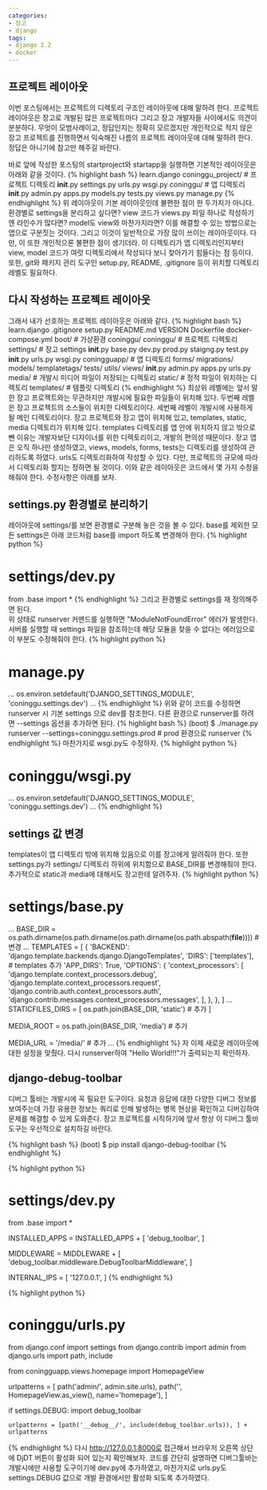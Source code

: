 ```yaml
---
categories:
- 장고
- django
tags:
- django 2.2
- docker
---
```


## 프로젝트 레이아웃
이번 포스팅에서는 프로젝트의 디렉토리 구조인 레이아웃에 대해 말하려 한다. 프로젝트 레이아웃은 장고로 개발된 많은 프로젝트마다 그리고 장고 개발자들 사이에서도 의견이 분분하다.
무엇이 모범사례이고, 정답인지는 정확히 모르겠지만 개인적으로 적지 않은 장고 프로젝트를 진행하면서 익숙해진 나름의 프로젝트 레이아웃에 대해 말하려 한다. 정답은 아니기에 참고만 해주길 바란다.    

바로 앞에 작성한 포스팅의 startproject와 startapp을 실행하면 기본적인 레이아웃은 아래와 같을 것이다.
{% highlight bash %}
learn.django
  coninggu_project/ # 프로젝트 디렉토리
    __init__.py
    settings.py
    urls.py
    wsgi.py
  coninggu/ # 앱 디렉토리
    __init__.py
    admin.py
    apps.py
    models.py
    tests.py
    views.py
  manage.py	
{% endhighlight %}
위 레이아웃이 기본 레이아웃인데 불편한 점이 한 두가지가 아니다. 환경별로 settings을 분리하고 싶다면? view 코드가 views.py 파일 하나로 작성하기엔 라인수가 많다면?
model도 view와 마찬가지라면? 이를 해결할 수 있는 방법으로는 앱으로 구분짓는 것이다. 그리고 이것이 일반적으로 가장 많이 쓰이는 레이아웃이다. 다만, 이 또한 개인적으론 불편한 점이 생기더라. 이 디렉토리가 앱 디렉토리인지부터 view, model 코드가 여럿 디렉토리에서 작성되다 보니 찾아가기 힘들다는 점 등이다. 또한, git와 패키지 관리 도구인 setup.py, README, .gitignore 등이 위치할 디렉토리 레벨도 필요하다. 

## 다시 작성하는 프로젝트 레이아웃
그래서 내가 선호하는 프로젝트 레이아웃은 아래와 같다.
{% highlight bash %}
learn.django
  .gitignore
  setup.py
  README.md
  VERSION
  Dockerfile
  docker-compose.yml
  boot/ # 가상환경
  coninggu/
    coninggu/ # 프로젝트 디렉토리
      settings/ # 장고 settings 
        __init__.py
        base.py
        dev.py
        prod.py
        staigng.py
        test.py
      __init__.py
      urls.py
      wsgi.py
    coningguapp/ # 앱 디렉토리
      forms/
      migrations/
      models/
      templatetags/
      tests/
      utils/
      views/
      __init__.py
      admin.py
      apps.py
      urls.py
    media/ # 개발시 미디어 파일이 저장되는 디렉토리
    static/ # 정적 파일이 위치하는 디렉토리
    templates/ # 템플릿 디렉토리
{% endhighlight %}
최상위 레벨에는 앞서 말한 장고 프로젝트와는 무관하지만 개발시에 필요한 파일들이 위치해 있다. 두번째 레벨은 장고 프로젝트의 소스들이 위치한 디렉토리이다.
세번째 레벨이 개발시에 사용하게 될 메인 디렉토리이다. 장고 프로젝트와 장고 앱이 위치해 있고, templates, static, media 디렉토리가 위치해 있다. templates 디렉토리를 앱 안에 위치하지 않고 밖으로 뺀 이유는
개발자보단 디자이너를 위한 디렉토리이고, 개발의 편의성 때문이다. 장고 앱은 오직 하나만 생성하였고, views, models, forms, tests는 디렉토리를 생성하여 관리하도록 하였다. urls도 디렉토리화하여 작성할 수 있다.
다만, 프로젝트의 규모에 따라서 디렉토리화 할지는 정하면 될 것이다. 이와 같은 레이아웃은 코드에서 몇 가지 수정을 해줘야 한다. 수정사항은 아래를 보자.

## settings.py 환경별로 분리하기
레이아웃에 settings/를 보면 환경별로 구분해 놓은 것을 볼 수 있다. base를 제외한 모든 settings은 아래 코드처럼 base를 import 하도록 변경해야 한다.
{% highlight python %}
# settings/dev.py
from .base import *
{% endhighlight %}
그리고 환경별로 settings를 재 정의해주면 된다.  
위 상태로 runserver 커맨드를 실행하면 "ModuleNotFoundError" 에러가 발생한다. 서버를 실행할 때 settings 파일을 참조하는데 해당 모듈을 찾을 수 없다는 에러임으로 이 부분도 수정해줘야 한다.
{% highlight python %}
# manage.py
...
os.environ.setdefault('DJANGO_SETTINGS_MODULE', 'coninggu.settings.dev')
...
{% endhighlight %}
위와 같이 코드를 수정하면 runserver 시 기본 settings 으로 dev를 참조한다. 다른 환경으로 runserver를 하려면 --settings 옵션을 추가하면 된다.
{% highlight bash %}
(boot) $ ./manage.py runserver --settings=coninggu.settings.prod # prod 환경으로 runserver
{% endhighlight %}
마찬가지로 wsgi.py도 수정하자.
{% highlight python %}
# coninggu/wsgi.py
...
os.environ.setdefault('DJANGO_SETTINGS_MODULE', 'coninggu.settings.dev')
...
{% endhighlight %}

## settings 값 변경
templates이 앱 디렉토리 밖에 위치해 있음으로 이를 장고에게 알려줘야 한다. 
또한 settings.py가 settings/ 디렉토리 하위에 위치함으로 BASE_DIR를 변경해줘야 한다.
추가적으로 static과 media에 대해서도 장고한테 알려주자.
{% highlight python %}
# settings/base.py
...
BASE_DIR = os.path.dirname(os.path.dirname(os.path.dirname(os.path.abspath(__file__)))) # 변경
...
TEMPLATES = [
    {
        'BACKEND': 'django.template.backends.django.DjangoTemplates',
        'DIRS': ['templates'], # templates 추가
        'APP_DIRS': True,
        'OPTIONS': {
            'context_processors': [
                'django.template.context_processors.debug',
                'django.template.context_processors.request',
                'django.contrib.auth.context_processors.auth',
                'django.contrib.messages.context_processors.messages',
            ],
        },
    },
]
...
STATICFILES_DIRS = [
    os.path.join(BASE_DIR, 'static') # 추가
]

MEDIA_ROOT = os.path.join(BASE_DIR, 'media') # 추가

MEDIA_URL = '/media/' # 추가
...
{% endhighlight %}
자 이제 새로운 레이아웃에 대한 설정을 맞췄다. 다시 runserver하여 "Hello World!!!"가 출력되는지 확인하자.

## django-debug-toolbar
디버그 툴바는 개발시에 꼭 필요한 도구이다. 요청과 응답에 대한 다양한 디버그 정보를 보여주는데 가장 유용한 정보는 쿼리로 인해 발생하는 병목 현상을 확인하고 디버깅하여 문제를 해결할 수 있게 도와준다.
장고 프로젝트를 시작하기에 앞서 항상 이 디버그 툴바 도구는 우선적으로 설치하길 바란다.

{% highlight bash %}
(boot) $ pip install django-debug-toolbar
{% endhighlight %}

{% highlight python %}
# settings/dev.py
from .base import *

INSTALLED_APPS = INSTALLED_APPS + [
    'debug_toolbar',
]

MIDDLEWARE = MIDDLEWARE + [
    'debug_toolbar.middleware.DebugToolbarMiddleware',
]

INTERNAL_IPS = [
    '127.0.0.1',
]
{% endhighlight %}

{% highlight python %}
# coninggu/urls.py
from django.conf import settings
from django.contrib import admin
from django.urls import path, include

from coningguapp.views.homepage import HomepageView

urlpatterns = [
    path('admin/', admin.site.urls),
    path('', HomepageView.as_view(), name='homepage'),
]

if settings.DEBUG:
    import debug_toolbar

    urlpatterns = [path('__debug__/', include(debug_toolbar.urls)), ] + urlpatterns
{% endhighlight %}
다시 http://127.0.0.1:8000로 접근해서 브라우저 오른쪽 상단에 DjDT 버튼이 활성화 되어 있는지 확인해보자. 
코드를 간단히 설명하면 디버그툴바는 개발시에만 사용할 도구이기에 dev.py에 추가하였고, 마찬가지로 urls.py도 settings.DEBUG 값으로 개발 환경에서만 활성화 되도록 추가하였다.